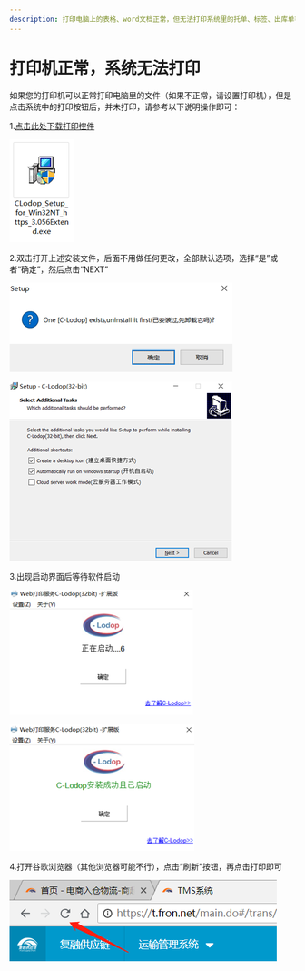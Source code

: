 ```yaml
---
description: 打印电脑上的表格、word文档正常，但无法打印系统里的托单、标签、出库单等。
---
```


# 打印机正常，系统无法打印

如果您的打印机可以正常打印电脑里的文件（如果不正常，请设置打印机），但是点击系统中的打印按钮后，并未打印，请参考以下说明操作即可：

1.[点击此处下载打印控件](https://www.fron.net/print/install_lodop32.exe)

![](../.gitbook/assets/image.png)

2.双击打开上述安装文件，后面不用做任何更改，全部默认选项，选择“是”或者“确定”，然后点击“NEXT”

![](../.gitbook/assets/image%20%281%29.png)

![](../.gitbook/assets/image%20%282%29.png)

3.出现启动界面后等待软件启动

![](../.gitbook/assets/image%20%283%29.png)

![](../.gitbook/assets/image%20%285%29.png)

4.打开谷歌浏览器（其他浏览器可能不行），点击“刷新”按钮，再点击打印即可

![](../.gitbook/assets/image%20%286%29.png)

